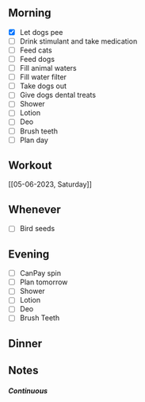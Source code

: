 ## Morning 
- [x] Let dogs pee
- [ ] Drink stimulant and take medication
- [ ] Feed cats
- [ ] Feed dogs
- [ ] Fill animal waters
- [ ] Fill water filter
- [ ] Take dogs out 
- [ ] Give dogs dental treats
- [ ] Shower
- [ ] Lotion
- [ ] Deo
- [ ] Brush teeth
- [ ] Plan day

## Workout 
[[05-06-2023, Saturday]]

## Whenever
- [ ] Bird seeds

## Evening
- [ ] CanPay spin
- [ ] Plan tomorrow 
- [ ] Shower 
- [ ] Lotion 
- [ ] Deo 
- [ ] Brush Teeth 

## Dinner

## Notes 

##### Continuous 

